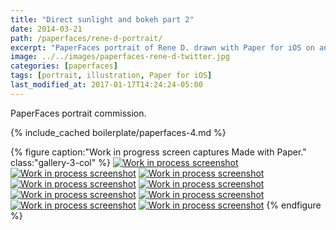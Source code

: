 ```yaml
---
title: "Direct sunlight and bokeh part 2"
date: 2014-03-21
path: /paperfaces/rene-d-portrait/
excerpt: "PaperFaces portrait of Rene D. drawn with Paper for iOS on an iPad."
image: ../../images/paperfaces-rene-d-twitter.jpg
categories: [paperfaces]
tags: [portrait, illustration, Paper for iOS]
last_modified_at: 2017-01-17T14:24:24-05:00
---
```


PaperFaces portrait commission.

{% include_cached boilerplate/paperfaces-4.md %}

{% figure caption:"Work in progress screen captures Made with Paper." class:"gallery-3-col" %}
[![Work in process screenshot](../../images/paperfaces-rene-d-process-1-600.jpg)](../../images/paperfaces-rene-d-process-1-lg.jpg)
[![Work in process screenshot](../../images/paperfaces-rene-d-process-2-600.jpg)](../../images/paperfaces-rene-d-process-2-lg.jpg)
[![Work in process screenshot](../../images/paperfaces-rene-d-process-3-600.jpg)](../../images/paperfaces-rene-d-process-3-lg.jpg)
[![Work in process screenshot](../../images/paperfaces-rene-d-process-4-600.jpg)](../../images/paperfaces-rene-d-process-4-lg.jpg)
[![Work in process screenshot](../../images/paperfaces-rene-d-process-5-600.jpg)](../../images/paperfaces-rene-d-process-5-lg.jpg)
[![Work in process screenshot](../../images/paperfaces-rene-d-process-7-600.jpg)](../../images/paperfaces-rene-d-process-7-lg.jpg)
[![Work in process screenshot](../../images/paperfaces-rene-d-process-8-600.jpg)](../../images/paperfaces-rene-d-process-8-lg.jpg)
[![Work in process screenshot](../../images/paperfaces-rene-d-process-9-600.jpg)](../../images/paperfaces-rene-d-process-9-lg.jpg)
[![Work in process screenshot](../../images/paperfaces-rene-d-process-10-600.jpg)](../../images/paperfaces-rene-d-process-10-lg.jpg)
{% endfigure %}
